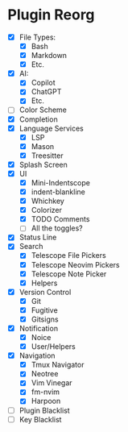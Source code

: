 # Plugin Reorg

- [x] File Types:
  - [x] Bash
  - [x] Markdown
  - [x] Etc.
- [x] AI:
  - [x] Copilot
  - [x] ChatGPT
  - [x] Etc.
- [ ] Color Scheme
- [x] Completion
- [x] Language Services
  - [x] LSP
  - [x] Mason
  - [x] Treesitter
- [x] Splash Screen
- [x] UI
  - [x] Mini-Indentscope
  - [x] indent-blankline
  - [x] Whichkey
  - [x] Colorizer
  - [x] TODO Comments
  - [ ] All the toggles?
- [x] Status Line
- [x] Search
  - [x] Telescope File Pickers
  - [x] Telescope Neovim Pickers
  - [x] Telescope Note Picker
  - [x] Helpers
- [x] Version Control
  - [x] Git
  - [x] Fugitive
  - [x] Gitsigns
- [x] Notification
  - [x] Noice
  - [x] User/Helpers
- [x] Navigation
  - [x] Tmux Navigator
  - [x] Neotree
  - [x] Vim Vinegar
  - [x] fm-nvim
  - [x] Harpoon
- [ ] Plugin Blacklist
- [ ] Key Blacklist
